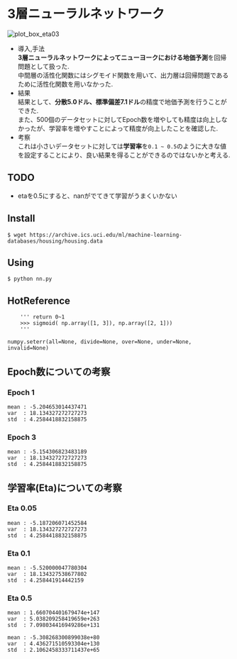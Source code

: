 # 3層ニューラルネットワーク
![plot_box_eta03](https://user-images.githubusercontent.com/25472671/50591783-8fcdde00-0ed4-11e9-971b-90219cb22e1d.png)

- 導入,手法  
**3層ニューラルネットワークによってニューヨークにおける地価予測**を回帰問題として扱った.  
中間層の活性化関数にはシグモイド関数を用いて、出力層は回帰問題であるために活性化関数を用いなかった.  
- 結果  
結果として、**分散5.0ドル、標準偏差7.1ドル**の精度で地価予測を行うことができた.  
また、500個のデータセットに対してEpoch数を増やしても精度は向上しなかったが、学習率を増やすことによって精度が向上したことを確認した.  
- 考察  
これは小さいデータセットに対しては**学習率**を`0.1 ~ 0.5`のように大きな値を設定することにより、良い結果を得ることができるのではないかと考える.

## TODO
- etaを0.5にすると、nanがでてきて学習がうまくいかない

## Install
```
$ wget https://archive.ics.uci.edu/ml/machine-learning-databases/housing/housing.data

```

## Using
```
$ python nn.py
```

## HotReference
```
    ''' return 0~1
    >>> sigmoid( np.array([1, 3]), np.array([2, 1]))
    '''
```
```
numpy.seterr(all=None, divide=None, over=None, under=None, invalid=None)
```
## Epoch数についての考察
### Epoch 1
```
mean : -5.204653014437471
var  : 18.134327272727273
std  : 4.2584418832158875
```

### Epoch 3
```
mean : -5.154306823483189
var  : 18.134327272727273
std  : 4.2584418832158875
```

## 学習率(Eta)についての考察
### Eta 0.05
```
mean : -5.187206071452584
var  : 18.134327272727273
std  : 4.2584418832158875
```

### Eta 0.1
```
mean : -5.520000047780304
var  : 18.134327538677802
std  : 4.258441914442159
```

### Eta 0.5
```
mean : 1.660704401679474e+147
var  : 5.038209258419659e+263
std  : 7.098034416949286e+131
```
```
mean : -5.308268300899038e+80
var  : 4.436271510593304e+130
std  : 2.1062458333711437e+65
```
